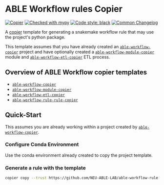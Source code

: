 # ABLE Workflow rules Copier

[![Copier](https://img.shields.io/endpoint?url=https://raw.githubusercontent.com/copier-org/copier/master/img/badge/badge-grayscale-inverted-border-purple.json)](https://github.com/copier-org/copier)
[![Checked with mypy](http://www.mypy-lang.org/static/mypy_badge.svg)](http://mypy-lang.org/)
[![Code style: black](https://img.shields.io/badge/code%20style-black-000000.svg)](https://github.com/psf/black)
[![Common Changelog](https://common-changelog.org/badge.svg)](https://common-changelog.org)

A [copier](https://copier.readthedocs.io/en/stable/) template for generating a snakemake workflow rule that may use the project's python package.

This template assumes that you have already created an [`able-workflow-copier`](https://github.com/NEU-ABLE-LAB/able-workflow-copier) project and have optionally created a [`able-workflow-module-copier`](https://github.com/NEU-ABLE-LAB/able-workflow-module-copier) module and [`able-workflow-etl-copier`](https://github.com/NEU-ABLE-LAB/able-workflow-etl-copier) ETL process.

## Overview of ABLE Workflow copier templates

- [`able-workflow-copier`](https://github.com/NEU-ABLE-LAB/able-workflow-copier)
- [`able-workflow-module-copier`](https://github.com/NEU-ABLE-LAB/able-workflow-module-copier)
- [`able-workflow-etl-copier`](https://github.com/NEU-ABLE-LAB/able-workflow-etl-copier)
- [`able-workflow-rule-rule-copier`](https://github.com/NEU-ABLE-LAB/able-workflow-rule-copier)

## Quick-Start

This assumes you are already working within a project created by [`able-workflow-copier`](https://github.com/NEU-ABLE-LAB/able-workflow-copier).

### Configure Conda Environment

Use the conda environment already created to copy the project template.

### Generate a rule with the template

```bash
copier copy --trust https://github.com/NEU-ABLE-LAB/able-workflow-rule-copier.git ./
```

